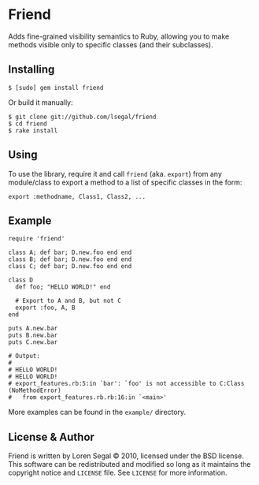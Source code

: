 # Friend

Adds fine-grained visibility semantics to Ruby, allowing you to make methods
visible only to specific classes (and their subclasses).

## Installing

    $ [sudo] gem install friend
    
Or build it manually:

    $ git clone git://github.com/lsegal/friend
    $ cd friend
    $ rake install

## Using

To use the library, require it and call `friend` (aka. `export`) from
any module/class to export a method to a list of specific classes in the
form:

    export :methodname, Class1, Class2, ...

## Example

    require 'friend'
    
    class A; def bar; D.new.foo end end
    class B; def bar; D.new.foo end end
    class C; def bar; D.new.foo end end

    class D
      def foo; "HELLO WORLD!" end

      # Export to A and B, but not C
      export :foo, A, B 
    end

    puts A.new.bar
    puts B.new.bar
    puts C.new.bar

    # Output:
    # 
    # HELLO WORLD!
    # HELLO WORLD!
    # export_features.rb:5:in `bar': `foo' is not accessible to C:Class (NoMethodError)
    #   from export_features.rb.rb:16:in `<main>'
    
More examples can be found in the `example/` directory.

## License & Author

Friend is written by Loren Segal &copy; 2010, licensed under the BSD license.
This software can be redistributed and modified so long as it maintains the
copyright notice and `LICENSE` file. See `LICENSE` for more information.
